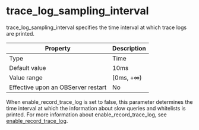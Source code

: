 trace_log_sampling_interval
================================================

trace_log_sampling_interval specifies the time interval at which trace logs are printed.


| **Property** | **Description** |
|------------------|------------|
| Type | Time |
| Default value | 10ms |
| Value range | \[0ms, +∞) |
| Effective upon an OBServer restart | No |



When enable_record_trace_log is set to false, this parameter determines the time interval at which the information about slow queries and whitelists is printed. For more information about enable_record_trace_log, see [enable_record_trace_log](81.enable_record_trace_log.md).
